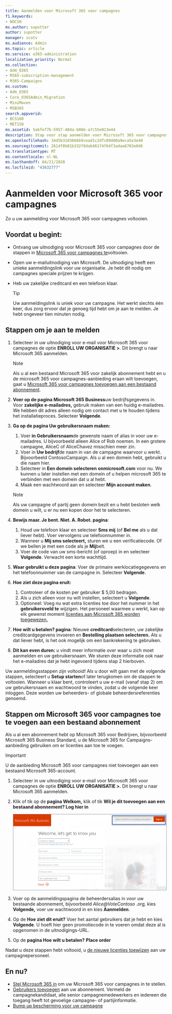 ```yaml
---
title: Aanmelden voor Microsoft 365 voor campagnes
f1.keywords:
- NOCSH
ms.author: supotter
author: supotter
manager: scotv
ms.audience: Admin
ms.topic: article
ms.service: o365-administration
localization_priority: Normal
ms.collection:
- Adm_O365
- M365-subscription-management
- M365-Campaigns
ms.custom:
- Adm_O365
- Core_O365Admin_Migration
- MiniMaven
- MSB365
search.appverid:
- BCS160
- MET150
ms.assetid: 5abfef7b-5957-484a-b06b-a7c55e013e44
description: Stap voor stap aanmelden voor Microsoft 365 voor campagnes. Bescherm uw campagne tegen cyberbeveiligingsbedreigingen voor e-mail, gegevens en communicatie.
ms.openlocfilehash: 34d5b3103666b9cead1c2dfc09400a9eca5e3e40
ms.sourcegitcommit: 2614f8b81b332f8dab461f4f64f3adaa6703e0d6
ms.translationtype: MT
ms.contentlocale: nl-NL
ms.lasthandoff: 04/21/2020
ms.locfileid: "43632777"
---
```

# <a name="sign-up-for-microsoft-365-for-campaigns"></a>Aanmelden voor Microsoft 365 voor campagnes 

Zo u uw aanmelding voor Microsoft 365 voor campagnes voltooien.

## <a name="before-you-start"></a>Voordat u begint: 
- Ontvang uw uitnodiging voor Microsoft 365 voor campagnes door de stappen in [Microsoft 365 voor campagnes te](get-microsoft-365-campaigns.md#get-microsoft-365-for-campaigns)voltooien. 
- Open uw e-mailuitnodiging van Microsoft. De uitnodiging heeft een unieke aanmeldingslink voor uw organisatie. Je hebt dit nodig om campagnes speciale prijzen te krijgen.
- Heb uw zakelijke creditcard en een telefoon klaar. 

    > [!TIP]
    > Uw aanmeldingslink is uniek voor uw campagne. Het werkt slechts één keer, dus zorg ervoor dat je genoeg tijd hebt om je aan te melden. Je hebt ongeveer tien minuten nodig. 

## <a name="steps-to-sign-up"></a>Stappen om je aan te melden

1. Selecteer in uw uitnodiging voor e-mail voor Microsoft 365 voor campagnes de optie **ENROLL UW ORGANISATIE >**. Dit brengt u naar Microsoft 365 aanmelden.
    > [!NOTE]
    > Als u al een bestaand Microsoft 365 voor zakelijk abonnement hebt en u de microsoft 365 voor campagnes-aanbieding eraan wilt toevoegen, gaat u [Microsoft 365 voor campagnes toevoegen aan een bestaand abonnement](#steps-to-add-microsoft-365-for-campaigns-to-an-existing-subscription).
1. **Voer op de pagina Microsoft 365 Business**uw bedrijfsgegevens in. Voor **zakelijke e-mailadres,** gebruik maken van een huidig e-mailadres. We hebben dit adres alleen nodig om contact met u te houden tijdens het installatieproces. Selecteer **Volgende**.
1. **Ga op de pagina Uw gebruikersnaam maken:**
    1. Voer **in Gebruikersnaam**de gewenste naam of alias in voor uw e-mailadres. U bijvoorbeeld alleen Alice of Rob noemen. In een grotere campagne, AliceC of AliceChavez misschien meer zin.
    2. Voer in **Uw bedrijf**de naam in van de campagne waarvoor u werkt. Bijvoorbeeld ContosoCampaign. Als u al een domein hebt, gebruikt u die naam hier. 
    3. Selecteer in **Een domein selecteren** **onmicrosoft.com** voor nu. We kunnen u later instellen met een domein of u helpen microsoft 365 te verbinden met een domein dat u al hebt.
    4. Maak een wachtwoord aan en selecteer **Mijn account maken**. 
    > [!NOTE]
    > Als uw campagne of partij geen domein bezit en u hebt besloten welk domein u wilt, u er nu een kopen door het te selecteren.

4. **Bewijs maar. Je bent. Niet. A. Robot. pagina**:
    1. Houd uw telefoon klaar en selecteer **Sms mij** (of **Bel me** als u dat liever hebt). Voer vervolgens uw telefoonnummer in. 
    2. Wanneer u **Mij sms selecteert,** sturen we u een verificatiecode. Of we bellen je met een code als je **Mij**belt.
    3. Voer de code van uw sms-bericht (of oproep) in en selecteer **Volgende**. Verwacht een korte wachttijd. 
5. **Waar gebruikt u deze pagina**: Voer de primaire werklocatiegegevens en het telefoonnummer van de campagne in. Selecteer **Volgende**.
6. **Hoe ziet deze pagina eruit:**
    1. Controleer of de kosten per gebruiker $ 5,00 bedragen. 
    2. Als u zich alleen voor nu wilt instellen, selecteert u **Volgende**. 
    3. Optioneel: Voeg nu wat extra licenties toe door het nummer in het **gebruikersveld te** wijzigen. Het personeel waarmee u werkt, kan op elk gewenst moment [licenties aan Microsoft 365 worden toegewezen.](../business/add-users-m365b.md?toc=/microsoft-365/campaigns/toc.json)
7. **Hoe wilt u betalen? pagina**: Nieuwe **creditcard**selecteren, uw zakelijke creditcardgegevens invoeren en **Bestelling plaatsen selecteren.** Als u dat liever hebt, is het ook mogelijk om een bankrekening te gebruiken.
8. **Dit kan even duren:** u vindt meer informatie over waar u zich moet aanmelden en uw gebruikersnaam. We sturen deze informatie ook naar het e-mailadres dat je hebt ingevoerd tijdens stap 2 hierboven.

Uw aanmeldingsstappen zijn voltooid! Als u door wilt gaan met de volgende stappen, selecteert u **Setup starten**of later terugkomen om de stappen te voltooien. Wanneer u klaar bent, controleert u uw e-mail (vanaf stap 2) om uw gebruikersnaam en wachtwoord te vinden, zodat u de volgende keer inloggen. Deze worden uw beheerders- of globale beheerdersreferenties genoemd.

## <a name="steps-to-add-microsoft-365-for-campaigns-to-an-existing-subscription"></a>Stappen om Microsoft 365 voor campagnes toe te voegen aan een bestaand abonnement

Als u al een abonnement hebt op Microsoft 365 voor Bedrijven, bijvoorbeeld Microsoft 365 Business Standard, u de Microsoft 365 for Campaigns-aanbieding gebruiken om er licenties aan toe te voegen.
> [!IMPORTANT]
> U de aanbieding Microsoft 365 voor campagnes niet toevoegen aan een bestaand Microsoft 365-account.

1. Selecteer in uw uitnodiging voor e-mail voor Microsoft 365 voor campagnes de optie **ENROLL UW ORGANISATIE >**. Dit brengt u naar Microsoft 365 aanmelden.
2. Klik of tik op de **pagina Welkom,** klik of tik **Wil je dit toevoegen aan een bestaand abonnement? Log hier in**
    
    ![Kies Aanmelden in de rechterbovenhoek.](../media/addtoexisting.png)
3. Voer op de aanmeldingspagina de beheerdersalias in voor uw bestaande abonnement, bijvoorbeeld *<span></span>Alice@VoteContoso .org,* kies **Volgende,** voer uw wachtwoord in en kies **Aanmelden**.
4. Op de **Hoe ziet dit eruit?** Voer het aantal gebruikers dat je hebt en kies **Volgende**. U hoeft hier geen promotiecode in te voeren omdat deze al is opgenomen in de uitnodigings-URL.
5. Op de **pagina Hoe wilt u betalen?** **Place order**

Nadat u deze stappen hebt voltooid, u [de nieuwe licenties toewijzen](../admin/manage/assign-licenses-to-users.md) aan uw campagnepersoneel.


## <a name="whats-next"></a>En nu?
- [Stel Microsoft 365 in](../business/set-up.md?toc=/microsoft-365/campaigns/toc.json) om uw Microsoft 365 voor campagnes in te stellen. 
- [Gebruikers toevoegen](../business/add-users-m365b.md?toc=/microsoft-365/campaigns/toc.json) aan uw abonnement. Vermeld de campagnekandidaat, alle senior campagnemedewerkers en iedereen die toegang heeft tot gevoelige campagne- of partijinformatie.
- [Bump up bescherming voor uw campagne](m365-campaigns-security-overview.md)